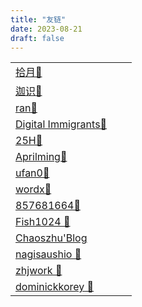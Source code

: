 ```yaml
---
title: "友链"
date: 2023-08-21
draft: false
---
```



|                                                             |        |   |
|-------------------------------------------------------------|--------|-------|
| [拾月🔗](https://www.skyue.com/)                              |  |   |
| [迦识🔗](https://www.wejias.com/)                             |  |   |
| [ran🔗](https://chaxus.github.io/ran/)                      |  |   |
| [Digital Immigrants🔗](https://blog.digitalimmigrants.org/) |  |   |
| [25H🔗](https://t.arae.cc/links/)                           |  |   |
| [Aprilming🔗](https://blog.aprilming.icu/)                  |  |   |
| [ufan0🔗](https://allinprogram.com/)                        |  |   |
| [wordx🔗](https://yesmore.cc)                               |  |   |
| [857681664🔗](https://blog.zshnb.com)                       |        |   |
| [Fish1024 🔗](https://muddyflow.com)                        |        |   |
| [Chaoszhu'Blog](https://zhulijun.club)                      |        |   |
| [nagisaushio 🔗](https://i.hsfzxjy.site)                    |        |   |
| [zhjwork 🔗](https://zhjwork.online/)                       |        |   |
| [dominickkorey 🔗](https://booop.net/)                      |        |   |






 


